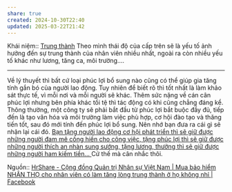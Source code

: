```yaml
---
share: true
created: 2024-10-30T22:40
updated: 2025-03-22T21:42
---
```

Khái niệm:: [Trung thành](../../../%CE%9E%20Kh%C3%A1i%20ni%E1%BB%87m/Trung%20th%C3%A0nh.md)
Theo mình thái độ của cấp trên sẽ là yếu tố ảnh hưởng đến sự trung thành của nhân viên nhiều nhất, ngoài ra còn nhiều yếu tố khác như lương, tăng ca, môi trường....

---
Về lý thuyết thì bất cứ loại phúc lợi bổ sung nào cũng có thể giúp gia tăng tính gắn bó của người lao động. Tuy nhiên để biết rõ thì tốt nhất là làm khảo sát thực tế, vì mỗi nơi và mỗi người sẽ khác. Thêm sức nặng về cán cân phúc lợi nhưng bên phía khác tồi tệ thì tác động có khi cũng chẳng đáng kể. Thông thường, một công ty sẽ phải bắt đầu từ phúc lợi bắt buộc đầy đủ, tiếp đến là tạo văn hóa và môi trường làm việc phù hợp, cơ hội đào tạo và thăng tiến tốt, sau đó mới tính đến phúc lợi bổ sung. Nên nhớ bạn đưa ra cái gì sẽ nhận lại cái đó. [Bạn tặng người lao động cơ hội phát triển thì sẽ giữ được những người đam mê cống hiến cho công việc, tặng phúc lợi thì sẽ giữ được những người thích an nhàn sung sướng, tặng lương, thưởng thì sẽ giữ được những người ham kiếm tiền... ](../../../T%C3%A2m%20l%C3%BD%20h%E1%BB%8Dc%20qu%E1%BA%A3n%20l%C3%BD%20v%C3%A0%20lao%20%C4%91%E1%BB%99ng/Ng%C6%B0%E1%BB%9Di%20mu%E1%BB%91n%20l%C3%A0m%20vi%E1%BB%87c%20mu%E1%BB%91n%20c%C3%B3%20c%C6%A1%20h%E1%BB%99i%20ph%C3%A1t%20tri%E1%BB%83n.%20Ng%C6%B0%E1%BB%9Di%20mu%E1%BB%91n%20an%20nh%C3%A0n%20sung%20s%C6%B0%E1%BB%9Bng%20mu%E1%BB%91n%20c%C3%B3%20ph%C3%BAc%20l%E1%BB%A3i.%20Ng%C6%B0%E1%BB%9Di%20mu%E1%BB%91n%20c%C3%B3%20ti%E1%BB%81n%20mu%E1%BB%91n%20th%C3%AAm%20l%C6%B0%C6%A1ng,%20th%C6%B0%E1%BB%9Fng.md) Cứ thế mà cân nhắc thôi.

Nguồn:: [HrShare - Cộng đồng Quản trị Nhân sự Việt Nam | Mua bảo hiểm NHÂN THỌ cho nhân viên có làm tăng lòng trung thành ở họ không nhỉ | Facebook](https://www.facebook.com/groups/hrlinkvn/posts/8328578410604779/?comment_id=8328669837262303&reply_comment_id=8331007453695208&notif_id=1730299837513483&notif_t=group_comment)